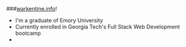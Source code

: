 ###[warkentine.info](warkentine.info)!


- I'm a graduate of Emory University
- Currently enrolled in Georgia Tech's Full Stack Web Development bootcamp
- 
